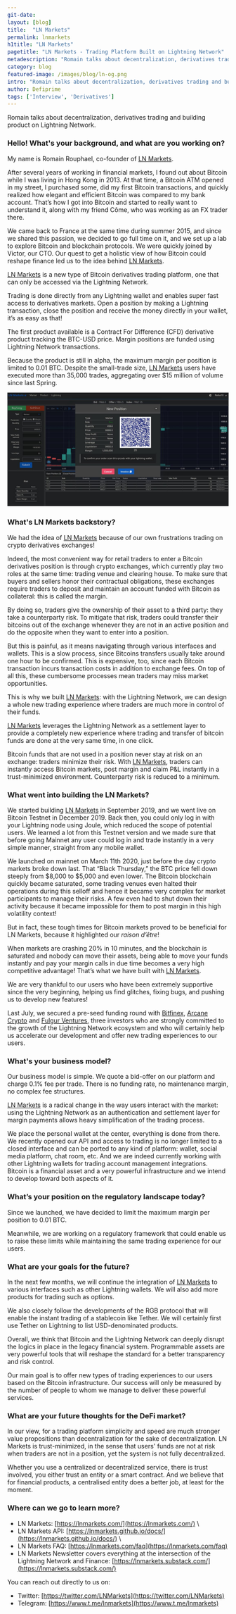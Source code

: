 ```yaml
---
git-date:
layout: [blog]
title:  "LN Markets"
permalink: lnmarkets
h1title: "LN Markets"
pagetitle: "LN Markets - Trading Platform Built on Lightning Network"
metadescription: "Romain talks about decentralization, derivatives trading and building product on Lightning Network"
category: blog
featured-image: /images/blog/ln-og.png
intro: "Romain talks about decentralization, derivatives trading and building product on Lightning Network"
author: Defiprime
tags: ['Interview', 'Derivatives']
---
```

Romain talks about decentralization, derivatives trading and building product on Lightning Network.

### Hello! What's your background, and what are you working on?

My name is Romain Rouphael, co-founder of [LN Markets](https://lnmarkets.com/).

After several years of working in financial markets, I found out about Bitcoin while I was living in Hong Kong in 2013. At that time, a Bitcoin ATM opened in my street, I purchased some, did my first Bitcoin transactions, and quickly realized how elegant and efficient Bitcoin was compared to my bank account. That’s how I got into Bitcoin and started to really want to understand it, along with my friend Côme, who was working as an FX trader there.

We came back to France at the same time during summer 2015, and since we shared this passion, we decided to go full time on it, and we set up a lab to explore Bitcoin and blockchain protocols. We were quickly joined by Victor, our CTO. Our quest to get a holistic view of how Bitcoin could reshape finance led us to the idea behind [LN Markets](https://lnmarkets.com/).

[LN Markets](https://lnmarkets.com/) is a new type of Bitcoin derivatives trading platform, one that can only be accessed via the Lightning Network.

Trading is done directly from any Lightning wallet and enables super fast access to derivatives markets. Open a position by making a Lightning transaction, close the position and receive the money directly in your wallet, it’s as easy as that!

The first product available is a Contract For Difference (CFD) derivative product tracking the BTC-USD price. Margin positions are funded using Lightning Network transactions.

Because the product is still in alpha, the maximum margin per position is limited to 0.01 BTC. Despite the small-trade size, [LN Markets](https://lnmarkets.com/) users have executed more than 35,000 trades, aggregating over $15 million of volume since last Spring.


![](/images/blog/ln-markets-1.jpg)


### What's LN Markets backstory?

We had the idea of [LN Markets](https://lnmarkets.com/) because of our own frustrations trading on crypto derivatives exchanges!

Indeed, the most convenient way for retail traders to enter a Bitcoin derivatives position is through crypto exchanges, which currently play two roles at the same time: trading venue and clearing house. To make sure that buyers and sellers honor their contractual obligations, these exchanges require traders to deposit and maintain an account funded with Bitcoin as collateral: this is called the margin.

By doing so, traders give the ownership of their asset to a third party: they take a counterparty risk. To mitigate that risk, traders could transfer their bitcoins out of the exchange whenever they are not in an active position and do the opposite when they want to enter into a position.

But this is painful, as it means navigating through various interfaces and wallets. This is a slow process, since Bitcoins transfers usually take around one hour to be confirmed. This is expensive, too, since each Bitcoin transaction incurs transaction costs in addition to exchange fees. On top of all this, these cumbersome processes mean traders may miss market opportunities.

This is why we built [LN Markets](https://lnmarkets.com/): with the Lightning Network, we can design a whole new trading experience where traders are much more in control of their funds.

[LN Markets](https://lnmarkets.com/) leverages the Lightning Network as a settlement layer to provide a completely new experience where trading and transfer of bitcoin funds are done at the very same time, in one click.

Bitcoin funds that are not used in a position never stay at risk on an exchange: traders minimize their risk. With [LN Markets](https://lnmarkets.com/), traders can instantly access Bitcoin markets, post margin and claim P&L instantly in a trust-minimized environment. Counterparty risk is reduced to a minimum.


### What went into building the LN Markets?

We started building [LN Markets](https://lnmarkets.com/) in September 2019, and we went live on Bitcoin Testnet in December 2019. Back then, you could only log in with your Lightning node using Joule, which reduced the scope of potential users. We learned a lot from this Testnet version and we made sure that before going Mainnet any user could log in and trade instantly in a very simple manner, straight from any mobile wallet.

We launched on mainnet on March 11th 2020, just before the day crypto markets broke down last. That “Black Thursday,” the BTC price fell down steeply from $8,000 to $5,000 and even lower. The Bitcoin blockchain quickly became saturated, some trading venues even halted their operations during this selloff and hence it became very complex for market participants to manage their risks. A few even had to shut down their activity because it became impossible for them to post margin in this high volatility context!

But in fact, these tough times for Bitcoin markets proved to be beneficial for LN Markets, because it highlighted our _raison d’être_!

When markets are crashing 20% in 10 minutes, and the blockchain is saturated and nobody can move their assets, being able to move your funds instantly and pay your margin calls in due time becomes a very high competitive advantage! That’s what we have built with [LN Markets](https://lnmarkets.com/).

We are very thankful to our users who have been extremely supportive since the very beginning, helping us find glitches, fixing bugs, and pushing us to develop new features!

Last July, we secured a pre-seed funding round with [Bitfinex](https://www.bitfinex.com/), [Arcane Crypto](https://www.arcane.no/) and [Fulgur Ventures](https://fulgur.ventures/), three investors who are strongly committed to the growth of the Lightning Network ecosystem and who will certainly help us accelerate our development and offer new trading experiences to our users.


### What's your business model?

Our business model is simple. We quote a bid-offer on our platform and charge 0.1% fee per trade. There is no funding rate, no maintenance margin, no complex fee structures.

[LN Markets](https://lnmarkets.com/) is a radical change in the way users interact with the market: using the Lightning Network as an authentication and settlement layer for margin payments allows heavy simplification of the trading process.

We place the personal wallet at the center, everything is done from there. We recently opened our API and access to trading is no longer limited to a closed interface and can be ported to any kind of platform: wallet, social media platform, chat room, etc. And we are indeed currently working with other Lightning wallets for trading account management integrations. Bitcoin is a financial asset and a very powerful infrastructure and we intend to develop toward both aspects of it.


### What’s your position on the regulatory landscape today?

Since we launched, we have decided to limit the maximum margin per position to 0.01 BTC.

Meanwhile, we are working on a regulatory framework that could enable us to raise these limits while maintaining the same trading experience for our users.


### What are your goals for the future?

In the next few months, we will continue the integration of [LN Markets](https://lnmarkets.com/) to various interfaces such as other Lightning wallets. We will also add more products for trading such as options.

We also closely follow the developments of the RGB protocol that will enable the instant trading of a stablecoin like Tether. We will certainly first use Tether on Lightning to list USD-denominated products.

Overall, we think that Bitcoin and the Lightning Network can deeply disrupt the logics in place in the legacy financial system. Programmable assets are very powerful tools that will reshape the standard for a better transparency and risk control.

Our main goal is to offer new types of trading experiences to our users based on the Bitcoin infrastructure. Our success will only be measured by the number of people to whom we manage to deliver these powerful services.


### What are your future thoughts for the DeFi market?

In our view, for a trading platform simplicity and speed are much stronger value propositions than decentralization for the sake of decentralization. LN Markets is trust-minimized, in the sense that users' funds are not at risk when traders are not in a position, yet the system is not fully decentralized.

Whether you use a centralized or decentralized service, there is trust involved, you either trust an entity or a smart contract. And we believe that for financial products, a centralised entity does a better job, at least for the moment.


### Where can we go to learn more?

- LN Markets: [https://lnmarkets.com/](https://lnmarkets.com/) \
- LN Markets API: [https://lnmarkets.github.io/docs/](https://lnmarkets.github.io/docs/) \
- LN Markets FAQ: [https://lnmarkets.com/faq](https://lnmarkets.com/faq)
- LN Markets Newsletter covers everything at the intersection of the Lightning Network and Finance: [https://lnmarkets.substack.com/](https://lnmarkets.substack.com/)

You can reach out directly to us on:
*   Twitter: [https://twitter.com/LNMarkets](https://twitter.com/LNMarkets)
*   Telegram: [https://www.t.me/lnmarkets](https://www.t.me/lnmarkets)
